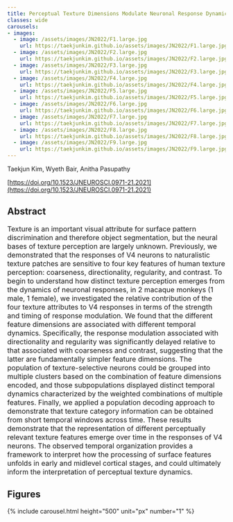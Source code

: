 ```yaml
---
title: Perceptual Texture Dimensions Modulate Neuronal Response Dynamics in Visual Cortical Area V4
classes: wide
carousels:
- images: 
  - image: /assets/images/JN2022/F1.large.jpg
    url: https://taekjunkim.github.io/assets/images/JN2022/F1.large.jpg
  - image: /assets/images/JN2022/F2.large.jpg
    url: https://taekjunkim.github.io/assets/images/JN2022/F2.large.jpg
  - image: /assets/images/JN2022/F3.large.jpg
    url: https://taekjunkim.github.io/assets/images/JN2022/F3.large.jpg
  - image: /assets/images/JN2022/F4.large.jpg
    url: https://taekjunkim.github.io/assets/images/JN2022/F4.large.jpg
  - image: /assets/images/JN2022/F5.large.jpg
    url: https://taekjunkim.github.io/assets/images/JN2022/F5.large.jpg
  - image: /assets/images/JN2022/F6.large.jpg
    url: https://taekjunkim.github.io/assets/images/JN2022/F6.large.jpg
  - image: /assets/images/JN2022/F7.large.jpg
    url: https://taekjunkim.github.io/assets/images/JN2022/F7.large.jpg
  - image: /assets/images/JN2022/F8.large.jpg
    url: https://taekjunkim.github.io/assets/images/JN2022/F8.large.jpg
  - image: /assets/images/JN2022/F9.large.jpg
    url: https://taekjunkim.github.io/assets/images/JN2022/F9.large.jpg    
---
```


Taekjun Kim, Wyeth Bair, Anitha Pasupathy

[https://doi.org/10.1523/JNEUROSCI.0971-21.2021](https://doi.org/10.1523/JNEUROSCI.0971-21.2021)


## Abstract
<Font size = "3"> Texture is an important visual attribute for surface pattern discrimination and therefore object segmentation, but the neural bases of texture perception are largely unknown. Previously, we demonstrated that the responses of V4 neurons to naturalistic texture patches are sensitive to four key features of human texture perception: coarseness, directionality, regularity, and contrast. To begin to understand how distinct texture perception emerges from the dynamics of neuronal responses, in 2 macaque monkeys (1 male, 1 female), we investigated the relative contribution of the four texture attributes to V4 responses in terms of the strength and timing of response modulation. We found that the different feature dimensions are associated with different temporal dynamics. Specifically, the response modulation associated with directionality and regularity was significantly delayed relative to that associated with coarseness and contrast, suggesting that the latter are fundamentally simpler feature dimensions. The population of texture-selective neurons could be grouped into multiple clusters based on the combination of feature dimensions encoded, and those subpopulations displayed distinct temporal dynamics characterized by the weighted combinations of multiple features. Finally, we applied a population decoding approach to demonstrate that texture category information can be obtained from short temporal windows across time. These results demonstrate that the representation of different perceptually relevant texture features emerge over time in the responses of V4 neurons. The observed temporal organization provides a framework to interpret how the processing of surface features unfolds in early and midlevel cortical stages, and could ultimately inform the interpretation of perceptual texture dynamics. </Font>

## Figures
{% include carousel.html height="500" unit="px" number="1" %}
<!--- {% include carousel.html height="500" unit="px" duration="10" number="1" %} --->


